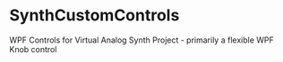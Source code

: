 # SynthCustomControls
WPF Controls for Virtual Analog Synth Project - primarily a flexible WPF Knob control
